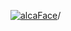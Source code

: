 [![alcaFace](https://camo.githubusercontent.com/2ee094c4af74cb0ec2e19388fccfb809837623e3/68747470733a2f2f7374617469632d63646e2e6a74766e772e6e65742f656d6f7469636f6e732f76312f3332383632362f312e30)](https://twitch.tv/Alca)/

<!--
# My "Popular" CodePens

<table>
	<tr>
		<th></th>
		<th>Title</th>
		<th>Last updated</th>
	</tr>
	<tr>
		<td><a href="https://codepen.io/Alca/pen/zYREKwv" rel="nofollow"><img src="https://codepen.io/alca/pen/zYREKwv/image/default.png" width="100" height="56.25"></a></td>
		<td><a href="https://codepen.io/Alca/pen/zYREKwv" rel="nofollow">A Pen by Jacob Foster</a></td>
		<td>May 24, 2022</td>
	</tr>
	<tr>
		<td><a href="https://codepen.io/Alca/pen/XWZejRb" rel="nofollow"><img src="https://codepen.io/alca/pen/XWZejRb/image/default.png" width="100" height="56.25"></a></td>
		<td><a href="https://codepen.io/Alca/pen/XWZejRb" rel="nofollow">A Pen by Jacob Foster</a></td>
		<td>May 24, 2022</td>
	</tr>
	<tr>
		<td><a href="https://codepen.io/Alca/pen/vYdJKwJ" rel="nofollow"><img src="https://codepen.io/alca/pen/vYdJKwJ/image/default.png" width="100" height="56.25"></a></td>
		<td><a href="https://codepen.io/Alca/pen/vYdJKwJ" rel="nofollow">A Pen by Jacob Foster</a></td>
		<td>May 22, 2022</td>
	</tr>
	<tr>
		<td><a href="https://codepen.io/Alca/pen/eYVEzmP" rel="nofollow"><img src="https://codepen.io/alca/pen/eYVEzmP/image/default.png" width="100" height="56.25"></a></td>
		<td><a href="https://codepen.io/Alca/pen/eYVEzmP" rel="nofollow">A Pen by Jacob Foster</a></td>
		<td>May 22, 2022</td>
	</tr>
	<tr>
		<td><a href="https://codepen.io/Alca/pen/zYRdqXM" rel="nofollow"><img src="https://codepen.io/alca/pen/zYRdqXM/image/default.png" width="100" height="56.25"></a></td>
		<td><a href="https://codepen.io/Alca/pen/zYRdqXM" rel="nofollow">A Pen by Jacob Foster</a></td>
		<td>May 22, 2022</td>
	</tr>
	<tr>
		<td><a href="https://codepen.io/Alca/pen/gOvxrBP" rel="nofollow"><img src="https://codepen.io/alca/pen/gOvxrBP/image/default.png" width="100" height="56.25"></a></td>
		<td><a href="https://codepen.io/Alca/pen/gOvxrBP" rel="nofollow">Rainbow Spiral Thing</a></td>
		<td>May 22, 2022</td>
	</tr>
	<tr>
		<td><a href="https://codepen.io/Alca/pen/dydRNwR" rel="nofollow"><img src="https://codepen.io/alca/pen/dydRNwR/image/default.png" width="100" height="56.25"></a></td>
		<td><a href="https://codepen.io/Alca/pen/dydRNwR" rel="nofollow">A Pen by Jacob Foster</a></td>
		<td>May 21, 2022</td>
	</tr>
	<tr>
		<td><a href="https://codepen.io/Alca/pen/XWZReVo" rel="nofollow"><img src="https://codepen.io/alca/pen/XWZReVo/image/default.png" width="100" height="56.25"></a></td>
		<td><a href="https://codepen.io/Alca/pen/XWZReVo" rel="nofollow">A Pen by Jacob Foster</a></td>
		<td>May 20, 2022</td>
	</tr>
	<tr>
		<td><a href="https://codepen.io/Alca/pen/NWybJXP" rel="nofollow"><img src="https://codepen.io/alca/pen/NWybJXP/image/default.png" width="100" height="56.25"></a></td>
		<td><a href="https://codepen.io/Alca/pen/NWybJXP" rel="nofollow">A Pen by Jacob Foster</a></td>
		<td>May 16, 2022</td>
	</tr>
	<tr>
		<td><a href="https://codepen.io/Alca/pen/RwQoKyO" rel="nofollow"><img src="https://codepen.io/alca/pen/RwQoKyO/image/default.png" width="100" height="56.25"></a></td>
		<td><a href="https://codepen.io/Alca/pen/RwQoKyO" rel="nofollow">A Pen by Jacob Foster</a></td>
		<td>May 14, 2022</td>
	</tr>
</table>

---

###### Last updated: Fri, 27 May 2022 05:05:14 GMT
-->
